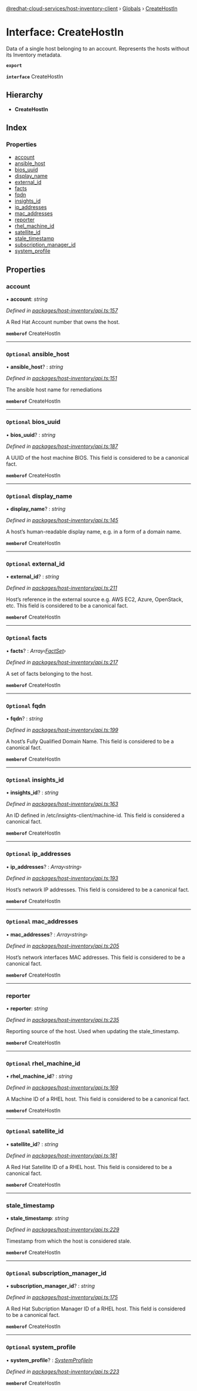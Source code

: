 [@redhat-cloud-services/host-inventory-client](../README.md) › [Globals](../globals.md) › [CreateHostIn](createhostin.md)

# Interface: CreateHostIn

Data of a single host belonging to an account. Represents the hosts without its Inventory metadata.

**`export`** 

**`interface`** CreateHostIn

## Hierarchy

* **CreateHostIn**

## Index

### Properties

* [account](createhostin.md#account)
* [ansible_host](createhostin.md#optional-ansible_host)
* [bios_uuid](createhostin.md#optional-bios_uuid)
* [display_name](createhostin.md#optional-display_name)
* [external_id](createhostin.md#optional-external_id)
* [facts](createhostin.md#optional-facts)
* [fqdn](createhostin.md#optional-fqdn)
* [insights_id](createhostin.md#optional-insights_id)
* [ip_addresses](createhostin.md#optional-ip_addresses)
* [mac_addresses](createhostin.md#optional-mac_addresses)
* [reporter](createhostin.md#reporter)
* [rhel_machine_id](createhostin.md#optional-rhel_machine_id)
* [satellite_id](createhostin.md#optional-satellite_id)
* [stale_timestamp](createhostin.md#stale_timestamp)
* [subscription_manager_id](createhostin.md#optional-subscription_manager_id)
* [system_profile](createhostin.md#optional-system_profile)

## Properties

###  account

• **account**: *string*

*Defined in [packages/host-inventory/api.ts:157](https://github.com/RedHatInsights/javascript-clients/blob/master/packages/host-inventory/api.ts#L157)*

A Red Hat Account number that owns the host.

**`memberof`** CreateHostIn

___

### `Optional` ansible_host

• **ansible_host**? : *string*

*Defined in [packages/host-inventory/api.ts:151](https://github.com/RedHatInsights/javascript-clients/blob/master/packages/host-inventory/api.ts#L151)*

The ansible host name for remediations

**`memberof`** CreateHostIn

___

### `Optional` bios_uuid

• **bios_uuid**? : *string*

*Defined in [packages/host-inventory/api.ts:187](https://github.com/RedHatInsights/javascript-clients/blob/master/packages/host-inventory/api.ts#L187)*

A UUID of the host machine BIOS.  This field is considered to be a canonical fact.

**`memberof`** CreateHostIn

___

### `Optional` display_name

• **display_name**? : *string*

*Defined in [packages/host-inventory/api.ts:145](https://github.com/RedHatInsights/javascript-clients/blob/master/packages/host-inventory/api.ts#L145)*

A host’s human-readable display name, e.g. in a form of a domain name.

**`memberof`** CreateHostIn

___

### `Optional` external_id

• **external_id**? : *string*

*Defined in [packages/host-inventory/api.ts:211](https://github.com/RedHatInsights/javascript-clients/blob/master/packages/host-inventory/api.ts#L211)*

Host’s reference in the external source e.g. AWS EC2, Azure, OpenStack, etc. This field is considered to be a canonical fact.

**`memberof`** CreateHostIn

___

### `Optional` facts

• **facts**? : *Array‹[FactSet](factset.md)›*

*Defined in [packages/host-inventory/api.ts:217](https://github.com/RedHatInsights/javascript-clients/blob/master/packages/host-inventory/api.ts#L217)*

A set of facts belonging to the host.

**`memberof`** CreateHostIn

___

### `Optional` fqdn

• **fqdn**? : *string*

*Defined in [packages/host-inventory/api.ts:199](https://github.com/RedHatInsights/javascript-clients/blob/master/packages/host-inventory/api.ts#L199)*

A host’s Fully Qualified Domain Name.  This field is considered to be a canonical fact.

**`memberof`** CreateHostIn

___

### `Optional` insights_id

• **insights_id**? : *string*

*Defined in [packages/host-inventory/api.ts:163](https://github.com/RedHatInsights/javascript-clients/blob/master/packages/host-inventory/api.ts#L163)*

An ID defined in /etc/insights-client/machine-id. This field is considered a canonical fact.

**`memberof`** CreateHostIn

___

### `Optional` ip_addresses

• **ip_addresses**? : *Array‹string›*

*Defined in [packages/host-inventory/api.ts:193](https://github.com/RedHatInsights/javascript-clients/blob/master/packages/host-inventory/api.ts#L193)*

Host’s network IP addresses.  This field is considered to be a canonical fact.

**`memberof`** CreateHostIn

___

### `Optional` mac_addresses

• **mac_addresses**? : *Array‹string›*

*Defined in [packages/host-inventory/api.ts:205](https://github.com/RedHatInsights/javascript-clients/blob/master/packages/host-inventory/api.ts#L205)*

Host’s network interfaces MAC addresses.  This field is considered to be a canonical fact.

**`memberof`** CreateHostIn

___

###  reporter

• **reporter**: *string*

*Defined in [packages/host-inventory/api.ts:235](https://github.com/RedHatInsights/javascript-clients/blob/master/packages/host-inventory/api.ts#L235)*

Reporting source of the host. Used when updating the stale_timestamp.

**`memberof`** CreateHostIn

___

### `Optional` rhel_machine_id

• **rhel_machine_id**? : *string*

*Defined in [packages/host-inventory/api.ts:169](https://github.com/RedHatInsights/javascript-clients/blob/master/packages/host-inventory/api.ts#L169)*

A Machine ID of a RHEL host.  This field is considered to be a canonical fact.

**`memberof`** CreateHostIn

___

### `Optional` satellite_id

• **satellite_id**? : *string*

*Defined in [packages/host-inventory/api.ts:181](https://github.com/RedHatInsights/javascript-clients/blob/master/packages/host-inventory/api.ts#L181)*

A Red Hat Satellite ID of a RHEL host.  This field is considered to be a canonical fact.

**`memberof`** CreateHostIn

___

###  stale_timestamp

• **stale_timestamp**: *string*

*Defined in [packages/host-inventory/api.ts:229](https://github.com/RedHatInsights/javascript-clients/blob/master/packages/host-inventory/api.ts#L229)*

Timestamp from which the host is considered stale.

**`memberof`** CreateHostIn

___

### `Optional` subscription_manager_id

• **subscription_manager_id**? : *string*

*Defined in [packages/host-inventory/api.ts:175](https://github.com/RedHatInsights/javascript-clients/blob/master/packages/host-inventory/api.ts#L175)*

A Red Hat Subcription Manager ID of a RHEL host.  This field is considered to be a canonical fact.

**`memberof`** CreateHostIn

___

### `Optional` system_profile

• **system_profile**? : *[SystemProfileIn](systemprofilein.md)*

*Defined in [packages/host-inventory/api.ts:223](https://github.com/RedHatInsights/javascript-clients/blob/master/packages/host-inventory/api.ts#L223)*

**`memberof`** CreateHostIn
